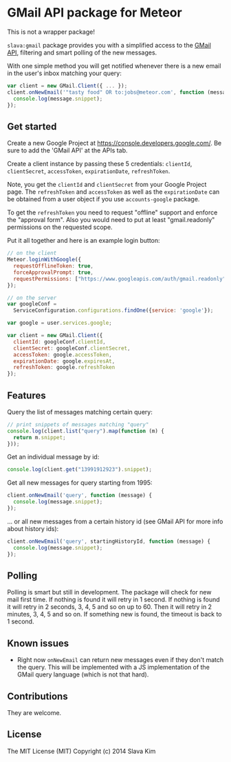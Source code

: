 GMail API package for Meteor
===

This is not a wrapper package!

`slava:gmail` package provides you with a simplified access to the [GMail
API](https://developers.google.com/gmail/api/), filtering and smart polling of
the new messages.

With one simple method you will get notified whenever there is a new email in
the user's inbox matching your query:

```javascript
var client = new GMail.Client({ ... });
client.onNewEmail('"tasty food" OR to:jobs@meteor.com', function (message) {
  console.log(message.snippet);
});
```


## Get started

Create a new Google Project at https://console.developers.google.com/. Be sure
to add the 'GMail API' at the APIs tab.

Create a client instance by passing these 5 credentials: `clientId`,
`clientSecret`, `accessToken`, `expirationDate`, `refreshToken`.

Note, you get the `clientId` and `clientSecret` from your Google Project
page. The `refreshToken` and `accessToken` as well as the `expirationDate` can
be obtained from a user object if you use `accounts-google` package.

To get the `refreshToken` you need to request "offline" support and enforce the
"approval form". Also you would need to put at least "gmail.readonly"
permissions on the requested scope.

Put it all together and here is an example login button:

```javascript
// on the client
Meteor.loginWithGoogle({
  requestOfflineToken: true,
  forceApprovalPrompt: true,
  requestPermissions: ["https://www.googleapis.com/auth/gmail.readonly"]
});

// on the server
var googleConf =
  ServiceConfiguration.configurations.findOne({service: 'google'});

var google = user.services.google;

var client = new GMail.Client({
  clientId: googleConf.clientId,
  clientSecret: googleConf.clientSecret,
  accessToken: google.accessToken,
  expirationDate: google.expiresAt,
  refreshToken: google.refreshToken
});
```


## Features

Query the list of messages matching certain query:

```javascript
// print snippets of messages matching "query"
console.log(client.list("query").map(function (m) {
  return m.snippet;
}));
```

Get an individual message by id:

```javascript
console.log(client.get("13991912923").snippet);
```

Get all new messages for query starting from 1995:

```javascript
client.onNewEmail('query', function (message) {
  console.log(message.snippet);
});
```

... or all new messages from a certain history id (see GMail API for more info
about history ids):


```javascript
client.onNewEmail('query', startingHistoryId, function (message) {
  console.log(message.snippet);
});
```

## Polling

Polling is smart but still in development. The package will check for new mail
first time. If nothing is found it will retry in 1 second. If nothing is found
it will retry in 2 seconds, 3, 4, 5 and so on up to 60. Then it will retry in 2
minutes, 3, 4, 5 and so on. If something new is found, the timeout is back to 1
second.

## Known issues

- Right now `onNewEmail` can return new messages even if they don't match the
  query. This will be implemented with a JS implementation of the GMail query
  language (which is not that hard).

## Contributions

They are welcome.

## License

The MIT License (MIT)
Copyright (c) 2014 Slava Kim

